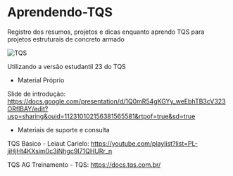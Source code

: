 # Aprendendo-TQS
Registro dos resumos, projetos e dicas enquanto aprendo TQS para projetos estruturais de concreto armado

![TQS](https://user-images.githubusercontent.com/71474825/222531444-ccba934a-d5b3-476a-a76e-a2134c90f129.PNG)

Utilizando a versão estudantil 23 do TQS

* Material Próprio

Slide de introdução: https://docs.google.com/presentation/d/1Q0mR54gKGYy_weEbhTB3cV323ORflBAY/edit?usp=sharing&ouid=112310102156381565581&rtpof=true&sd=true

* Materiais de suporte e consulta

TQS Básico - Leiaut Carielo: https://youtube.com/playlist?list=PL-jiHjHt4KXsim0c3iNhgc9I71QHURr_n

TQS AG Treinamento - TQS: https://docs.tqs.com.br/
